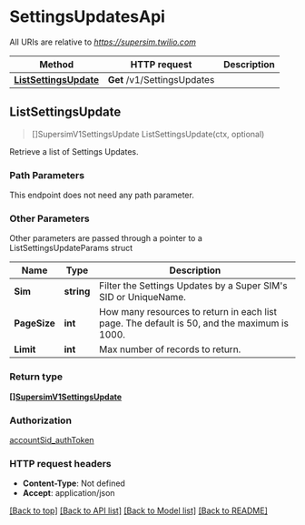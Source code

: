 # SettingsUpdatesApi

All URIs are relative to *https://supersim.twilio.com*

Method | HTTP request | Description
------------- | ------------- | -------------
[**ListSettingsUpdate**](SettingsUpdatesApi.md#ListSettingsUpdate) | **Get** /v1/SettingsUpdates | 



## ListSettingsUpdate

> []SupersimV1SettingsUpdate ListSettingsUpdate(ctx, optional)



Retrieve a list of Settings Updates.

### Path Parameters

This endpoint does not need any path parameter.

### Other Parameters

Other parameters are passed through a pointer to a ListSettingsUpdateParams struct


Name | Type | Description
------------- | ------------- | -------------
**Sim** | **string** | Filter the Settings Updates by a Super SIM&#39;s SID or UniqueName.
**PageSize** | **int** | How many resources to return in each list page. The default is 50, and the maximum is 1000.
**Limit** | **int** | Max number of records to return.

### Return type

[**[]SupersimV1SettingsUpdate**](SupersimV1SettingsUpdate.md)

### Authorization

[accountSid_authToken](../README.md#accountSid_authToken)

### HTTP request headers

- **Content-Type**: Not defined
- **Accept**: application/json

[[Back to top]](#) [[Back to API list]](../README.md#documentation-for-api-endpoints)
[[Back to Model list]](../README.md#documentation-for-models)
[[Back to README]](../README.md)

